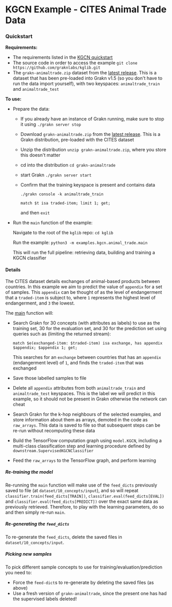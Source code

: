 # KGCN Example - CITES Animal Trade Data

### Quickstart

**Requirements:**

- The requirements listed in the [KGCN quickstart](https://github.com/graknlabs/kglib/tree/master/kglib/kgcn#quickstart)
- The source code in order to access the example `git clone https://github.com/graknlabs/kglib.git`
- The `grakn-animaltrade.zip` dataset from the [latest release](https://github.com/graknlabs/kglib/releases/latest). This is a dataset that has been pre-loaded into Grakn v1.5 (so you don't have to run the data import yourself), with two keyspaces: `animaltrade_train` and `animaltrade_test`

**To use:**

- Prepare the data:

  - If you already have an instance of Grakn running, make sure to stop it using `./grakn server stop`
  
  - Download `grakn-animaltrade.zip` from the [latest release](https://github.com/graknlabs/kglib/releases/latest). This is a Grakn distribution, pre-loaded with the CITES dataset

  - Unzip the distribution `unzip grakn-animaltrade.zip`, where you store this doesn't matter

  - cd into the distribution `cd grakn-animaltrade`
  
  - start Grakn `./grakn server start`

  - Confirm that the training keyspace is present and contains data 

    `./grakn console -k animaltrade_train`

    `match $t isa traded-item; limit 1; get;`

    and then `exit`

- Run the `main` function of the example: 

  Navigate to the root of the `kglib` repo: `cd kglib`

  Run the example: `python3 -m examples.kgcn.animal_trade.main`

  This will run the full pipeline: retrieving data, building and training a KGCN classifier

#### Details

The CITES dataset details exchanges of animal-based products between countries. In this example we aim to predict the value of `appendix` for a set of samples. This `appendix` can be thought of as the level of endangerment that a `traded-item` is subject to, where `1` represents the highest level of endangerment, and `3` the lowest.

The [main](../../examples/kgcn/animal_trade/main.py) function will:

- Search Grakn for 30 concepts (with attributes as labels) to use as the training set, 30 for the evaluation set, and 30 for the prediction set using queries such as (limiting the returned stream):

  ```
  match $e(exchanged-item: $traded-item) isa exchange, has appendix $appendix; $appendix 1; get;
  ```

  This searches for an `exchange` between countries that has an `appendix` (endangerment level) of `1`, and finds the `traded-item` that was exchanged

- Save those labelled samples to file

- Delete all `appendix` attributes from both `animaltrade_train` and `animaltrade_test` keyspaces. This is the label we will predict in this example, so it should not be present in Grakn otherwise the network can cheat

- Search Grakn for the k-hop neighbours of the selected examples, and store information about them as arrays, demoted in the code as `raw_arrays`. This data is saved to file so that subsequent steps can be re-run without recomputing these data

- Build the TensorFlow computation graph using `model.KGCN`, including a multi-class classification step and learning procedure defined by `downstream.SupervisedKGCNClassifier`

- Feed the `raw_arrays` to the TensorFlow graph, and perform learning

##### Re-training the model
Re-running the `main` function will make use of the `feed_dicts` previously saved to file (at `dataset/10_concepts/input`), and so will repeat `classifier.train(feed_dicts[TRAIN])`, `classifier.eval(feed_dicts[EVAL])` and `classifier.eval(feed_dicts[PREDICT])` over the exact same data as previously retrieved. Therefore, to play with the learning parameters, do so and then simply re-run `main`.

##### Re-generating the `feed_dicts`
To re-generate the `feed_dicts`, delete the saved files in `dataset/10_concepts/input`.

##### Picking new samples
To pick different sample concepts to use for training/evaluation/prediction you need to:
- Force the `feed-dict`s to re-generate by deleting the saved files (as above)
- Use a fresh version of `grakn-animaltrade`, since the present one has had the supervised labels deleted!